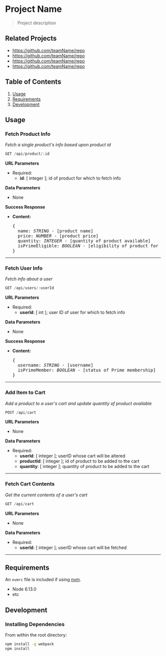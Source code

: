 # Project Name

> Project description

## Related Projects

  - https://github.com/teamName/repo
  - https://github.com/teamName/repo
  - https://github.com/teamName/repo
  - https://github.com/teamName/repo

## Table of Contents

1. [Usage](#Usage)
1. [Requirements](#requirements)
1. [Development](#development)

## Usage

### Fetch Product Info

  *Fetch a single product's info based upon product id*

  ```js
  GET /api/product/:id
  ```
  **URL Parameters**

  - Required:
    - **id**: [ integer ]; id of product for which to fetch info

  **Data Parameters**
  - None

  **Success Response**
  - **Content:** 
    <pre>
    {
      name: <em>STRING</em> - [product name]
      price: <em>NUMBER</em> - [product price]
      quantity: <em>INTEGER</em> - [quantity of product available]
      isPrimeEligible: <em>BOOLEAN</em> - [eligibility of product for Prime shipping]
    }
    </pre>

****
### Fetch User Info

  *Fetch info about a user*

  ```js
  GET /api/users/:userId
  ```
  **URL Parameters**

  - Required:     
    - **userId**: [ int ]; user ID of user for which to fetch info

  **Data Parameters**
  - None

  **Success Response**
  - **Content:** 
    <pre>
    {
      username: <em>STRING</em> - [username]
      isPrimeMember: <em>BOOLEAN</em> - [status of Prime membership]
    }
    </pre>
  
****
### Add Item to Cart

  *Add a product to a user's cart and update quantity of product available*

  ```js
  POST /api/cart
  ```
  **URL Parameters**
  - None

  **Data Parameters**
  
  - Required:
    - **userId**: [ integer ]; userID whose cart will be altered     
    - **productId**: [ integer ]; id of product to be added to the cart
    - **quantity**: [ integer ]; quantity of product to be added to the cart

****
### Fetch Cart Contents

  *Get the current contents of a user's cart*

  ```js
  GET /api/cart
  ```
  **URL Parameters**
  - None

  **Data Parameters**

  - Required:
    - **userId**: [ integer ]; userID whose cart will be fetched

****


## Requirements

An `nvmrc` file is included if using [nvm](https://github.com/creationix/nvm).

- Node 6.13.0
- etc

## Development

### Installing Dependencies

From within the root directory:

```sh
npm install -g webpack
npm install
```

